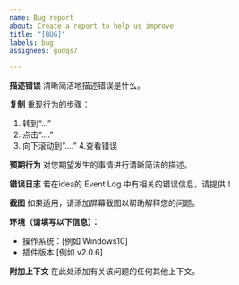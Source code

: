 ```yaml
---
name: Bug report
about: Create a report to help us improve
title: "[BUG]"
labels: bug
assignees: gudqs7

---
```


**描述错误**
清晰简洁地描述错误是什么。

**复制**
重现行为的步骤：
1. 转到“...”
2. 点击“....”
3. 向下滚动到“....”
4.查看错误

**预期行为**
对您期望发生的事情进行清晰简洁的描述。

**错误日志**
若在idea的 Event Log 中有相关的错误信息，请提供！

**截图**
如果适用，请添加屏幕截图以帮助解释您的问题。

**环境（请填写以下信息）：**
  - 操作系统：[例如 Windows10]
  - 插件版本 [例如 v2.0.6]


**附加上下文**
在此处添加有关该问题的任何其他上下文。
